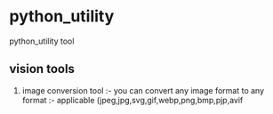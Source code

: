 # python_utility
python_utility tool 

## vision tools
1. image conversion tool :- you can convert any image format to any format :- applicable (jpeg,jpg,svg,gif,webp,png,bmp,pjp,avif
